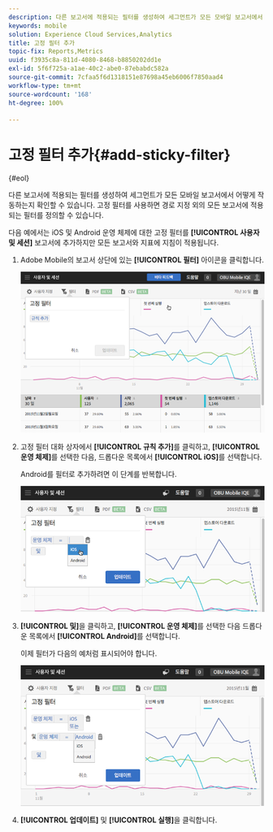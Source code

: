 ```yaml
---
description: 다른 보고서에 적용되는 필터를 생성하여 세그먼트가 모든 모바일 보고서에서 어떻게 작동하는지 확인할 수 있습니다. 고정 필터를 사용하면 경로 지정 외의 모든 보고서에 적용되는 필터를 정의할 수 있습니다.
keywords: mobile
solution: Experience Cloud Services,Analytics
title: 고정 필터 추가
topic-fix: Reports,Metrics
uuid: f3935c8a-811d-4080-8468-b8850202dd1e
exl-id: 5f6f725a-a1ae-40c2-abe0-87ebabdc582a
source-git-commit: 7cfaa5f6d1318151e87698a45eb6006f7850aad4
workflow-type: tm+mt
source-wordcount: '168'
ht-degree: 100%

---
```


# 고정 필터 추가{#add-sticky-filter}

{#eol}

다른 보고서에 적용되는 필터를 생성하여 세그먼트가 모든 모바일 보고서에서 어떻게 작동하는지 확인할 수 있습니다. 고정 필터를 사용하면 경로 지정 외의 모든 보고서에 적용되는 필터를 정의할 수 있습니다.

다음 예에서는 iOS 및 Android 운영 체제에 대한 고정 필터를 **[!UICONTROL 사용자 및 세션]** 보고서에 추가하지만 모든 보고서와 지표에 지침이 적용됩니다.

1. Adobe Mobile의 보고서 상단에 있는 **[!UICONTROL 필터]** 아이콘을 클릭합니다.

   ![](assets/sticky-filters.png)

1. 고정 필터 대화 상자에서 **[!UICONTROL 규칙 추가]**&#x200B;를 클릭하고, **[!UICONTROL 운영 체제]**&#x200B;를 선택한 다음, 드롭다운 목록에서 **[!UICONTROL iOS]**&#x200B;를 선택합니다.

   Android를 필터로 추가하려면 이 단계를 반복합니다.

   ![](assets/sticky2.png)

1. **[!UICONTROL 및]**&#x200B;을 클릭하고, **[!UICONTROL 운영 체제]**&#x200B;를 선택한 다음 드롭다운 목록에서 **[!UICONTROL Android]**&#x200B;를 선택합니다.

   이제 필터가 다음의 예처럼 표시되어야 합니다.

   ![](assets/sticky3.png)

1. **[!UICONTROL 업데이트]** 및 **[!UICONTROL 실행]**&#x200B;을 클릭합니다.
